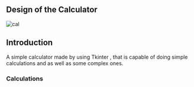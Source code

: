 ## Design of the Calculator
![cal](https://user-images.githubusercontent.com/83801064/125767508-4798711d-e515-46c7-aba5-430b394a434c.png)

## Introduction
A simple calculator made by using Tkinter , that is capable of doing simple calculations and as well as some complex ones.

### Calculations

